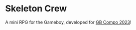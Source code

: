 # Skeleton Crew

A mini RPG for the Gameboy, developed for [GB Compo 2023](https://itch.io/jam/gbcompo23)!
